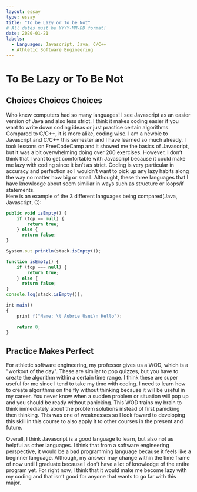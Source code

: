 ```yaml
---
layout: essay
type: essay
title: "To be Lazy or To be Not"
# All dates must be YYYY-MM-DD format!
date: 2020-01-21
labels:
  - Languages: Javascript, Java, C/C++
  - Athletic Software Engineering
---
```


# To Be Lazy or To Be Not

## Choices Choices Choices

Who knew computers had so many languages!  I see Javascript as an easier version of Java and also less strict.  I think it makes coding easier if you want to write down coding ideas or just practice certain algorithms.  Compared to C/C++, it is more alike, coding wise.  I am a newbie to Javascript and C/C++ this semester and I have learned so much already.  I took lessons on FreeCodeCamp and it showed me the basics of Javascript, but it was a bit overwhelming doing over 200 exercises. However, I donʻt think that I want to get comfortable with Javascript because it could make me lazy with coding since it isnʻt as strict.  Coding is very particular in accuracy and perfection so I wouldnʻt want to pick up any lazy habits along the way no matter how big or small. Althought, these three languages that I have knowledge about seem similiar in ways such as structure or loops/if statements.   
Here is an example of the 3 different languages being compared(Java, Javascript, C):

```js
public void isEmpty() {
    if (top == null) {
        return true;
    } else {
      return false;
}

System.out.println(stack.isEmpty());
```
```js
function isEmpty() {
    if (top === null) {
        return true;
    } else {
      return false;
}
console.log(stack.isEmpty());
```
```js
int main() 
{
    print f("Name: \t Aubrie Usui\n Hello");
    
    return 0;
}
```

## Practice Makes Perfect

For athletic software engineering, my professor gives us a WOD, which is a "workout of the day".  These are similar to pop quizzes, but you have to create the algorithm within a certain time range.  I think these are super useful for me since I tend to take my time with coding.  I need to learn how to create algorithms on the fly without thinking because it will be useful in my career.  You never know when a sudden problem or situation will pop up and you should be ready without panicking.  This WOD trains my brain to think immediately about the problem solutions instead of first panicking then thinking. This was one of weaknesses so I look foward to developing this skill in this course to also apply it to other courses in the present and future.  

Overall, I think Javascript is a good language to learn, but also not as helpful as other languages.  I think that from a software engineering perspective, it would be a bad programming language because it feels like a beginner language.  Although, my answer may change within the time frame of now until I graduate because I donʻt have a lot of knowledge of the entire program yet.  For right now, I think that it would make me become lazy with my coding and that isnʻt good for anyone that wants to go far with this major.  

